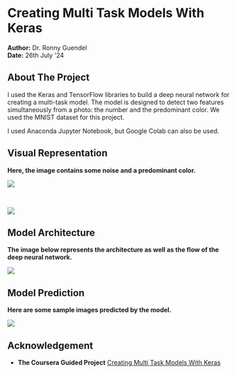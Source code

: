 # **Creating Multi Task Models With Keras**

**Author:** Dr. Ronny Guendel  
**Date:** 26th July '24

## **About The Project**

I used the Keras and TensorFlow libraries to build a deep neural network for creating a multi-task model. The model is designed to detect two features simultaneously from a photo: the number and the predominant color. We used the MNIST dataset for this project.

I used Anaconda Jupyter Notebook, but Google Colab can also be used.

## **Visual Representation**

**Here, the image contains some noise and a predominant color.**

![](https://github.com/rgundel/MTL_Keras_starterfig/num_3.png?raw=true)

<br>

![](https://github.com/rgundel/MTL_Keras_starterfig/num_7.png?raw=true)

## **Model Architecture**

**The image below represents the architecture as well as the flow of the deep neural network.**

![](https://github.com/rgundel/MTL_Keras_starterfig/model.png?raw=true)

## **Model Prediction**

**Here are some sample images predicted by the model.**

![](https://github.com/rgundel/MTL_Keras_starterfig/prediction_numbers.png?raw=true)

## **Acknowledgement**

- **The Coursera Guided Project** [Creating Multi Task Models With Keras](https://www.coursera.org/projects/multi-task-models-keras)

